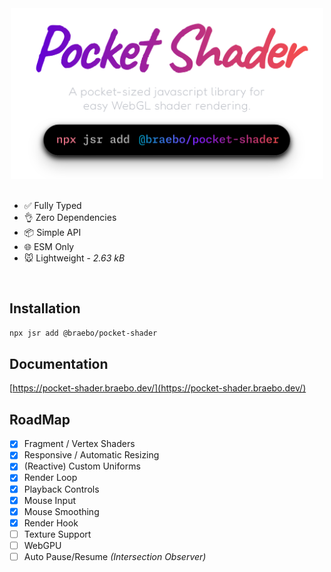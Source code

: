 <div align="center">

<img src="./www/public/pocket-shader-transparent.svg" width="500">

</div>

<br />

- ✅ Fully Typed
- 👌 Zero Dependencies
- 📦 Simple API
- 🌐 ESM Only
- 🐭 Lightweight - _2.63 kB_

<br />

## Installation

```bash
npx jsr add @braebo/pocket-shader
```

## Documentation

[https://pocket-shader.braebo.dev/](https://pocket-shader.braebo.dev/)

## RoadMap

- [x] Fragment / Vertex Shaders
- [x] Responsive / Automatic Resizing
- [x] (Reactive) Custom Uniforms
- [x] Render Loop
- [x] Playback Controls
- [x] Mouse Input
- [x] Mouse Smoothing
- [x] Render Hook
- [ ] Texture Support
- [ ] WebGPU
- [ ] Auto Pause/Resume _(Intersection Observer)_
